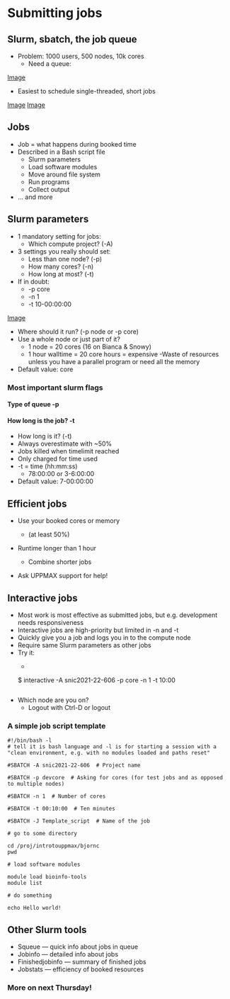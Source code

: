 # Submitting jobs

## Slurm, sbatch, the job queue
- Problem: 1000 users, 500 nodes, 10k cores
  - Need a queue:

[Image](./img/queue1.png)

- Easiest to schedule single-threaded, short jobs

[Image](./img/queue2.png)
[Image](./img/queue3.png)

## Jobs
- Job = what happens during booked time
- Described in a Bash script file
  - Slurm parameters
  - Load software modules
  - Move around file system
  - Run programs
  - Collect output
- ... and more

## Slurm parameters
- 1 mandatory setting for jobs:
  - Which compute project? (-A)
- 3 settings you really should set:
  - Less than one node? (-p)
  - How many cores? (-n)
  - How long at most? (-t)
- If in doubt:
  - -p core
  - -n 1
  - -t 10-00:00:00

[Image](./img/queue1.png)

 

- Where should it run? (-p node or -p core)
- Use a whole node or just part of it?
  - 1 node = 20 cores (16 on Bianca & Snowy)
  - 1 hour walltime = 20 core hours = expensive
   -Waste of resources unless you have a parallel program or need all the memory
- Default value: core
    
### Most important slurm flags

#### Type of queue -p

#### How long is the job? -t

- How long is it? (-t)
- Always overestimate with ~50%
- Jobs killed when timelimit reached
- Only charged for time used
- -t = time (hh:mm:ss)
  - 78:00:00 or 3-6:00:00
- Default value: 7-00:00:00

## Efficient jobs
- Use your booked cores or memory
  - (at least 50%)

- Runtime longer than 1 hour
  - Combine shorter jobs
- Ask UPPMAX support for help!

## Interactive jobs
-  Most work is most effective as submitted jobs, but e.g. development needs responsiveness
- Interactive jobs are high-priority but limited in -n and -t
- Quickly give you a job and logs you in to the compute node
- Require same Slurm parameters as other jobs
- Try it:
  - ```bash=
  $ interactive -A snic2021-22-606 -p core -n 1 -t 10:00
    ```
- Which node are you on?
  - Logout with Ctrl-D or logout

 
### A simple job script template

```bash=
#!/bin/bash -l 
# tell it is bash language and -l is for starting a session with a "clean environment, e.g. with no modules loaded and paths reset"

#SBATCH -A snic2021-22-606  # Project name

#SBATCH -p devcore  # Asking for cores (for test jobs and as opposed to multiple nodes) 

#SBATCH -n 1  # Number of cores

#SBATCH -t 00:10:00  # Ten minutes

#SBATCH -J Template_script  # Name of the job

# go to some directory

cd /proj/introtouppmax/bjornc
pwd

# load software modules

module load bioinfo-tools
module list

# do something

echo Hello world!  

```

## Other Slurm tools

- Squeue — quick info about jobs in queue
- Jobinfo — detailed info about jobs
- Finishedjobinfo — summary of finished jobs
- Jobstats — efficiency of booked resources

 
### More on next Thursday!

 

 
